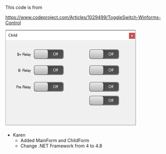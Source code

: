 This code is from

https://www.codeproject.com/Articles/1029499/ToggleSwitch-Winforms-Control

![image](ToggleSwitchDemo/assets/childForm.png)

- Karen 
  - Added MainForm and ChildForm
  - Change .NET Framework from 4 to 4.8